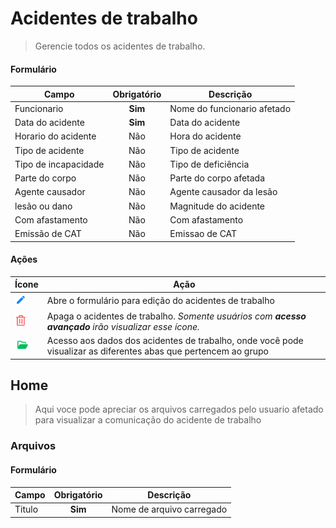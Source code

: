 # Acidentes de trabalho

> Gerencie todos os acidentes de trabalho.

#### Formulário

| Campo                | Obrigatório | Descrição                   |
| -------------------- | :---------: | --------------------------- |
| Funcionario          |   **Sim**   | Nome do funcionario afetado |
| Data do acidente     |   **Sim**   | Data do acidente            |
| Horario do acidente  |     Não     | Hora do acidente            |
| Tipo de acidente     |     Não     | Tipo de acidente            |
| Tipo de incapacidade |     Não     | Tipo de deficiência         |
| Parte do corpo       |     Não     | Parte do corpo afetada      |
| Agente causador      |     Não     | Agente causador da lesão    |
| lesão ou dano        |     Não     | Magnitude do acidente       |
| Com afastamento      |     Não     | Com afastamento             |
| Emissão de CAT       |     Não     | Emissao de CAT              |

#### Ações

| Ícone                                      | Ação                                                                                                            |
| ------------------------------------------ | --------------------------------------------------------------------------------------------------------------- |
| ![logo](../../assets/icons/Pencil.png)     | Abre o formulário para edição do acidentes de trabalho                                                          |
| ![logo](../../assets/icons/Trash.png)      | Apaga o acidentes de trabalho. _Somente usuários com **acesso avançado** irão visualizar esse ícone._           |
| ![logo](../../assets/icons/FolderOpen.png) | Acesso aos dados dos acidentes de trabalho, onde você pode visualizar as diferentes abas que pertencem ao grupo |

## Home

> Aqui voce pode apreciar os arquivos carregados pelo usuario afetado para visualizar a comunicação do acidente de trabalho

### Arquivos

#### Formulário

| Campo  | Obrigatório | Descrição                 |
| ------ | :---------: | ------------------------- |
| Titulo |   **Sim**   | Nome de arquivo carregado |
